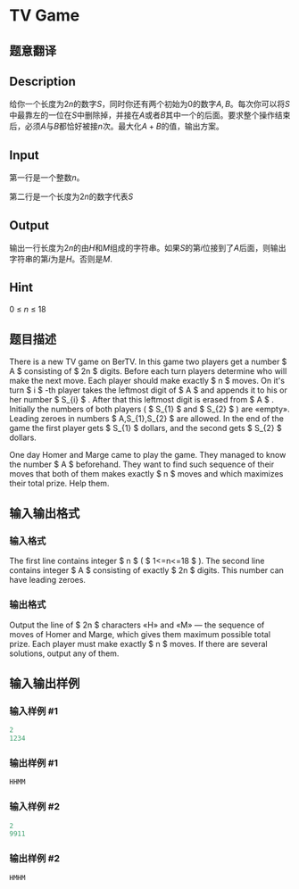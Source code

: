 # TV Game

## 题意翻译

## Description

给你一个长度为$2n$的数字$S$，同时你还有两个初始为$0$的数字$A,B$。每次你可以将$S$中最靠左的一位在$S$中删除掉，并接在$A$或者$B$其中一个的后面。要求整个操作结束后，必须$A$与$B$都恰好被接$n$次。最大化$A+B$的值，输出方案。

## Input

第一行是一个整数$n$。

第二行是一个长度为$2n$的数字代表$S$

## Output

输出一行长度为$2n$的由$H$和$M$组成的字符串。如果$S$的第$i$位接到了$A$后面，则输出字符串的第$i$为是$H$。否则是$M$.

## Hint

$0~\leq~n~\leq~18$

## 题目描述

There is a new TV game on BerTV. In this game two players get a number $ A $ consisting of $ 2n $ digits. Before each turn players determine who will make the next move. Each player should make exactly $ n $ moves. On it's turn $ i $ -th player takes the leftmost digit of $ A $ and appends it to his or her number $ S_{i} $ . After that this leftmost digit is erased from $ A $ . Initially the numbers of both players ( $ S_{1} $ and $ S_{2} $ ) are «empty». Leading zeroes in numbers $ A,S_{1},S_{2} $ are allowed. In the end of the game the first player gets $ S_{1} $ dollars, and the second gets $ S_{2} $ dollars.

One day Homer and Marge came to play the game. They managed to know the number $ A $ beforehand. They want to find such sequence of their moves that both of them makes exactly $ n $ moves and which maximizes their total prize. Help them.

## 输入输出格式

### 输入格式

The first line contains integer $ n $ ( $ 1<=n<=18 $ ). The second line contains integer $ A $ consisting of exactly $ 2n $ digits. This number can have leading zeroes.

### 输出格式

Output the line of $ 2n $ characters «H» and «M» — the sequence of moves of Homer and Marge, which gives them maximum possible total prize. Each player must make exactly $ n $ moves. If there are several solutions, output any of them.

## 输入输出样例

### 输入样例 #1

```cpp
2
1234

```
### 输出样例 #1

```cpp
HHMM
```


### 输入样例 #2

```cpp
2
9911

```
### 输出样例 #2

```cpp
HMHM
```


